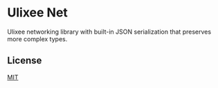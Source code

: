 # Ulixee Net

Ulixee networking library with built-in JSON serialization that preserves more complex types.

## License

[MIT](LICENSE)
